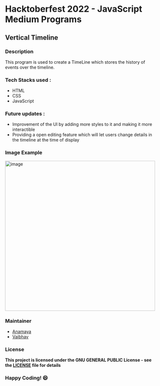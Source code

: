 # Hacktoberfest 2022 - JavaScript Medium Programs

## Vertical Timeline

### Description
This program is used to create a TimeLine which stores the history of events over the timeline.

### Tech Stacks used : 
  - HTML
  - CSS
  - JavaScript

### Future updates :
  - Improvement of the UI by adding more styles to it and making it more interactible
  - Providing a open editing feature which will let users change details in the timeline at the time of display


### Image Example
<img width="490" alt="image" src="https://user-images.githubusercontent.com/106394426/194547268-1cb395cb-28fb-45fb-882f-0ed2a67c6c8e.png">

### Maintainer
- [Anamaya](https://www.linkedin.com/in/anamaya1729/)
- [Vaibhav](https://https://www.linkedin.com/in/vaibhava17/)

### License
**This project is licensed under the GNU GENERAL PUBLIC License - see the [LICENSE](../../LICEENSE) file for details**

### Happy Coding! :smile: